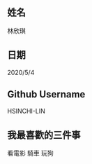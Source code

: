 姓名
----
林欣琪

日期
----
2020/5/4

Github Username
---------------
HSINCHI-LIN

我最喜歡的三件事
---------------
看電影 騎車 玩狗